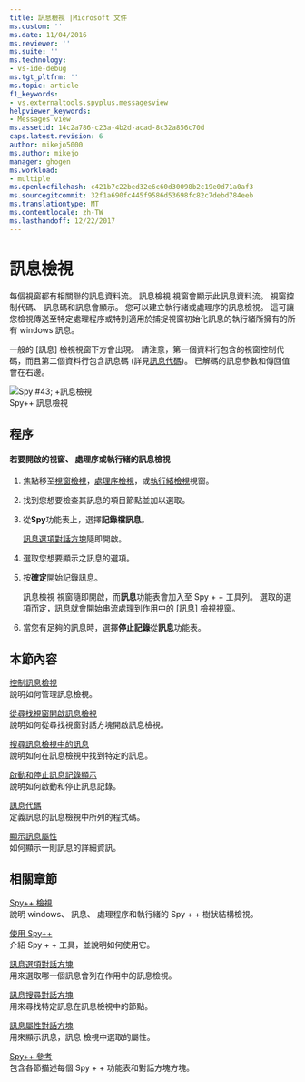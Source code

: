 ```yaml
---
title: 訊息檢視 |Microsoft 文件
ms.custom: ''
ms.date: 11/04/2016
ms.reviewer: ''
ms.suite: ''
ms.technology:
- vs-ide-debug
ms.tgt_pltfrm: ''
ms.topic: article
f1_keywords:
- vs.externaltools.spyplus.messagesview
helpviewer_keywords:
- Messages view
ms.assetid: 14c2a786-c23a-4b2d-acad-8c32a856c70d
caps.latest.revision: 6
author: mikejo5000
ms.author: mikejo
manager: ghogen
ms.workload:
- multiple
ms.openlocfilehash: c421b7c22bed32e6c60d30098b2c19e0d71a0af3
ms.sourcegitcommit: 32f1a690fc445f9586d53698fc82c7debd784eeb
ms.translationtype: MT
ms.contentlocale: zh-TW
ms.lasthandoff: 12/22/2017
---
```

# <a name="messages-view"></a>訊息檢視
每個視窗都有相關聯的訊息資料流。 訊息檢視 視窗會顯示此訊息資料流。 視窗控制代碼、 訊息碼和訊息會顯示。 您可以建立執行緒或處理序的訊息檢視。 這可讓您檢視傳送至特定處理程序或特別適用於捕捉視窗初始化訊息的執行緒所擁有的所有 windows 訊息。  
  
 一般的 [訊息] 檢視視窗下方會出現。 請注意，第一個資料行包含的視窗控制代碼，而且第二個資料行包含訊息碼 (詳見[訊息代碼](../debugger/message-codes.md))。 已解碼的訊息參數和傳回值會在右邊。  
  
 ![Spy #43; &#43;訊息檢視](../debugger/media/spy--_messagesview.png "Spy + + _MessagesView")  
Spy++ 訊息檢視  
  
## <a name="procedures"></a>程序  
  
#### <a name="to-open-a-messages-view-for-a-window-process-or-thread"></a>若要開啟的視窗、 處理序或執行緒的訊息檢視  
  
1.  焦點移至[視窗檢視](../debugger/windows-view.md)，[處理序檢視](../debugger/processes-view.md)，或[執行緒檢視](../debugger/threads-view.md)視窗。  
  
2.  找到您想要檢查其訊息的項目節點並加以選取。  
  
3.  從**Spy**功能表上，選擇**記錄檔訊息**。  
  
     [訊息選項對話方塊](../debugger/message-options-dialog-box.md)隨即開啟。  
  
4.  選取您想要顯示之訊息的選項。  
  
5.  按**確定**開始記錄訊息。  
  
     訊息檢視 視窗隨即開啟，而**訊息**功能表會加入至 Spy + + 工具列。 選取的選項而定，訊息就會開始串流處理到作用中的 [訊息] 檢視視窗。  
  
6.  當您有足夠的訊息時，選擇**停止記錄**從**訊息**功能表。  
  
## <a name="in-this-section"></a>本節內容  
 [控制訊息檢視](../debugger/how-to-control-messages-view.md)  
 說明如何管理訊息檢視。  
  
 [從尋找視窗開啟訊息檢視](../debugger/how-to-open-messages-view-from-find-window.md)  
 說明如何從尋找視窗對話方塊開啟訊息檢視。  
  
 [搜尋訊息檢視中的訊息](../debugger/how-to-search-for-a-message-in-messages-view.md)  
 說明如何在訊息檢視中找到特定的訊息。  
  
 [啟動和停止訊息記錄顯示](../debugger/how-to-start-and-stop-the-message-log-display.md)  
 說明如何啟動和停止訊息記錄。  
  
 [訊息代碼](../debugger/message-codes.md)  
 定義訊息的訊息檢視中所列的程式碼。  
  
 [顯示訊息屬性](../debugger/how-to-display-message-properties.md)  
 如何顯示一則訊息的詳細資訊。  
  
## <a name="related-sections"></a>相關章節  
 [Spy++ 檢視](../debugger/spy-increment-views.md)  
 說明 windows、 訊息、 處理程序和執行緒的 Spy + + 樹狀結構檢視。  
  
 [使用 Spy++](../debugger/using-spy-increment.md)  
 介紹 Spy + + 工具，並說明如何使用它。  
  
 [訊息選項對話方塊](../debugger/message-options-dialog-box.md)  
 用來選取哪一個訊息會列在作用中的訊息檢視。  
  
 [訊息搜尋對話方塊](../debugger/message-search-dialog-box.md)  
 用來尋找特定訊息在訊息檢視中的節點。  
  
 [訊息屬性對話方塊](../debugger/message-properties-dialog-box.md)  
 用來顯示訊息，訊息 檢視中選取的屬性。  
  
 [Spy++ 參考](../debugger/spy-increment-reference.md)  
 包含各節描述每個 Spy + + 功能表和對話方塊方塊。